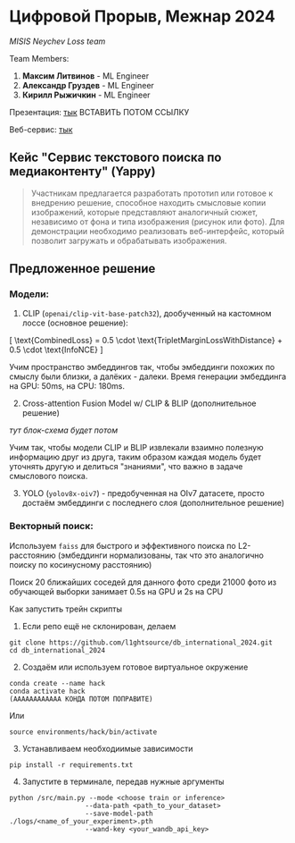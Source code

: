 # Цифровой Прорыв, Межнар 2024

*MISIS Neychev Loss team*

Team Members:
1) **Максим Литвинов** - ML Engineer
2) **Александр Груздев** - ML Engineer
3) **Кирилл Рыжичкин** - ML Engineer

Презентация: [тык](google.com) ВСТАВИТЬ ПОТОМ ССЫЛКУ

Веб-сервис: [тык](http://fotorientir.itatmisis.ru:8501/)

## Кейс "Сервис текстового поиска по медиаконтенту" (Yappy)

> Участникам предлагается разработать прототип или готовое к внедрению решение, способное находить смысловые копии изображений, которые представляют аналогичный сюжет, независимо от фона и типа изображения (рисунок или фото). Для демонстрации необходимо реализовать веб-интерфейс, который позволит загружать и обрабатывать изображения.

## Предложенное решение

### Модели:
1) CLIP (`openai/clip-vit-base-patch32`), дообученный на кастомном лоссе (основное решение):

\[
\text{CombinedLoss} = 0.5 \cdot \text{TripletMarginLossWithDistance} + 0.5 \cdot \text{InfoNCE}
\]

Учим пространство эмбеддингов так, чтобы эмбеддинги похожих по смыслу были близки, а далёких - далеки.
Время генерации эмбеддинга на GPU: 50ms, на CPU: 180ms.

2) Cross-attention Fusion Model w/ CLIP & BLIP (дополнительное решение)

*тут блок-схема будет потом*

Учим так, чтобы модели CLIP и BLIP извлекали взаимно полезную информацию друг из друга, таким образом каждая модель будет уточнять другую и делиться "знаниями", что важно в задаче смыслового поиска.

3) YOLO (`yolov8x-oiv7`) - предобученная на OIv7 датасете, просто достаём эмбеддинги с последнего слоя (дополнительное решение)

### Векторный поиск:

Используем `faiss` для быстрого и эффективного поиска по L2-расстоянию (эмбеддинги нормализованы, так что это аналогично поиску по косинусному расстоянию)

Поиск 20 ближайших соседей для данного фото среди 21000 фото из обучающей выборки занимает 0.5s на GPU и 2s на CPU

Как запустить трейн скрипты

1) Если репо ещё не склонирован, делаем 
```
git clone https://github.com/l1ghtsource/db_international_2024.git
cd db_international_2024
```
2) Создаём или используем готовое виртуальное окружение 
```
conda create --name hack
conda activate hack
(АААААААААААА КОНДА ПОТОМ ПОПРАВИТЕ)
```
Или
```
source environments/hack/bin/activate
```
3) Устанавливаем необходиимые зависимости
```
pip install -r requirements.txt
```
4) Запустите в терминале, передав нужные аргументы

```
python /src/main.py --mode <choose train or inference> 
                   --data-path <path_to_your_dataset> 
                   --save-model-path ./logs/<name_of_your_experiment>.pth 
                   --wand-key <your_wandb_api_key>
``` 
